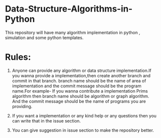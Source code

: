 # Data-Structure-Algorithms-in-Python
This repository will have many algorithm implementation in python , simulation and some python templates.

# Rules:

1) Anyone can provide any algorithm or data structure implementation.If you wanna provide a implementation,then create another branch and commit in that branch.
branch name should be the name of area of implementation and  the commit message should be the program name.For example-
If  you wanna contribute a implementation Prims algorithm then branch name should be algorithm or graph algorithm. And the commit message should be the name of programs you are providing.

2) If you want a implementation or any kind help or any questions then you can write that in the issue section.

3) You can give suggestion in issue section to make the repository better.



